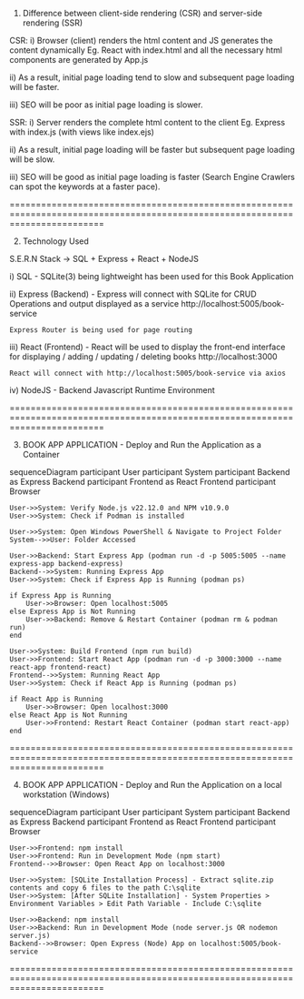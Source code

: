 1. Difference between client-side rendering (CSR) and server-side rendering (SSR)

CSR:
i) Browser (client) renders the html content and JS generates the content dynamically 
   Eg. React with index.html and all the necessary html components are generated by App.js

ii) As a result, initial page loading tend to slow and subsequent page loading will be faster.

iii) SEO will be poor as initial page loading is slower.

SSR:
i) Server renders the complete html content to the client 
   Eg. Express with index.js (with views like index.ejs)

ii) As a result, initial page loading will be faster but subsequent page loading will be slow.

iii) SEO will be good as initial page loading is faster (Search Engine Crawlers can spot the keywords at a faster pace).

==============================================================================================================================

2. Technology Used

S.E.R.N Stack -> SQL + Express + React + NodeJS

i) SQL - SQLite(3) being lightweight has been used for this Book Application


ii) Express (Backend) - Express will connect with SQLite for CRUD Operations and output displayed as a service
    http://localhost:5005/book-service

    Express Router is being used for page routing


iii) React (Frontend) - React will be used to display the front-end interface for displaying / adding / updating / deleting books
    http://localhost:3000

    React will connect with http://localhost:5005/book-service via axios


iv) NodeJS - Backend Javascript Runtime Environment

==============================================================================================================================

3. BOOK APP APPLICATION - Deploy and Run the Application as a Container

sequenceDiagram
    participant User
    participant System
    participant Backend as Express Backend
    participant Frontend as React Frontend
    participant Browser

    User->>System: Verify Node.js v22.12.0 and NPM v10.9.0
    User->>System: Check if Podman is installed

    User->>System: Open Windows PowerShell & Navigate to Project Folder
    System-->>User: Folder Accessed

    User->>Backend: Start Express App (podman run -d -p 5005:5005 --name express-app backend-express)
    Backend-->>System: Running Express App
    User->>System: Check if Express App is Running (podman ps)

    if Express App is Running
        User->>Browser: Open localhost:5005
    else Express App is Not Running
        User->>Backend: Remove & Restart Container (podman rm & podman run)
    end

    User->>System: Build Frontend (npm run build)
    User->>Frontend: Start React App (podman run -d -p 3000:3000 --name react-app frontend-react)
    Frontend-->>System: Running React App
    User->>System: Check if React App is Running (podman ps)
    
    if React App is Running
        User->>Browser: Open localhost:3000
    else React App is Not Running
        User->>Frontend: Restart React Container (podman start react-app)
    end

==============================================================================================================================

4. BOOK APP APPLICATION - Deploy and Run the Application on a local workstation (Windows)

sequenceDiagram
    participant User
    participant System
    participant Backend as Express Backend
    participant Frontend as React Frontend
    participant Browser

    User->>Frontend: npm install
    User->>Frontend: Run in Development Mode (npm start)
    Frontend-->>Browser: Open React App on localhost:3000

    User->>System: [SQLite Installation Process] - Extract sqlite.zip contents and copy 6 files to the path C:\sqlite
    User->>System: [After SQLite Installation] - System Properties > Environment Variables > Edit Path Variable - Include C:\sqlite

    User->>Backend: npm install
    User->>Backend: Run in Development Mode (node server.js OR nodemon server.js)
    Backend-->>Browser: Open Express (Node) App on localhost:5005/book-service
    
==============================================================================================================================
